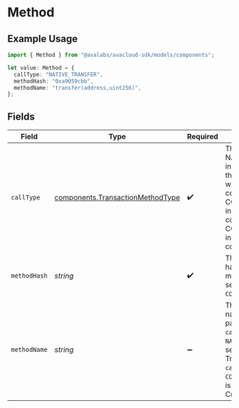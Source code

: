 # Method

## Example Usage

```typescript
import { Method } from "@avalabs/avacloud-sdk/models/components";

let value: Method = {
  callType: "NATIVE_TRANSFER",
  methodHash: "0xa9059cbb",
  methodName: "transfer(address,uint256)",
};
```

## Fields

| Field                                                                                                                                                                                                                                 | Type                                                                                                                                                                                                                                  | Required                                                                                                                                                                                                                              | Description                                                                                                                                                                                                                           | Example                                                                                                                                                                                                                               |
| ------------------------------------------------------------------------------------------------------------------------------------------------------------------------------------------------------------------------------------- | ------------------------------------------------------------------------------------------------------------------------------------------------------------------------------------------------------------------------------------- | ------------------------------------------------------------------------------------------------------------------------------------------------------------------------------------------------------------------------------------- | ------------------------------------------------------------------------------------------------------------------------------------------------------------------------------------------------------------------------------------- | ------------------------------------------------------------------------------------------------------------------------------------------------------------------------------------------------------------------------------------- |
| `callType`                                                                                                                                                                                                                            | [components.TransactionMethodType](../../models/components/transactionmethodtype.md)                                                                                                                                                  | :heavy_check_mark:                                                                                                                                                                                                                    | The contract call type. NATIVE_TRANSFER indicates a transfer of the native token without any smart-contract interaction. CONTRACT_CALL indicates a smart-contract interaction. CONTRACT_CREATION indicates a smart-contract creation. |                                                                                                                                                                                                                                       |
| `methodHash`                                                                                                                                                                                                                          | *string*                                                                                                                                                                                                                              | :heavy_check_mark:                                                                                                                                                                                                                    | The contract method hash identifier. The method hash is only set if the `callType` is `CONTRACT_CALL`.                                                                                                                                | 0xa9059cbb                                                                                                                                                                                                                            |
| `methodName`                                                                                                                                                                                                                          | *string*                                                                                                                                                                                                                              | :heavy_minus_sign:                                                                                                                                                                                                                    | The contract method name including parameter types. If the `callType` is `NATIVE_TRANSFER` this is set to 'Native Transfer'. If the `callType` is `CONTRACT_CREATION` this is set to 'Contract Created'.                              | transfer(address,uint256)                                                                                                                                                                                                             |